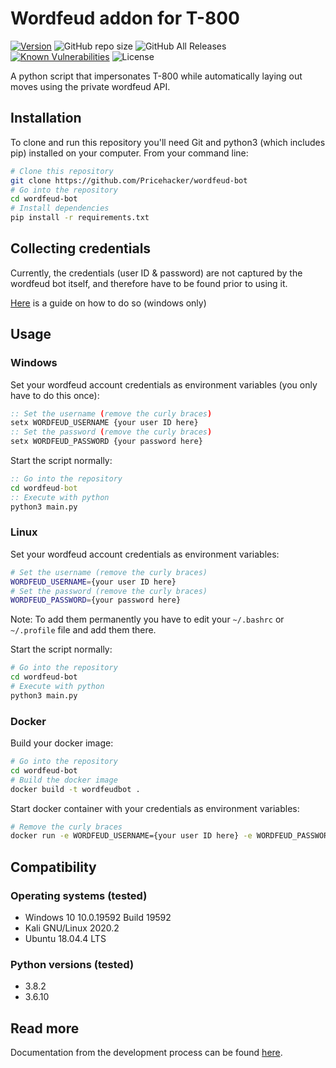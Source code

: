 # Wordfeud addon for T-800

[![Version](https://img.shields.io/github/v/release/Pricehacker/wordfeud-bot)](https://img.shields.io/github/v/release/Pricehacker/wordfeud-bot) ![GitHub repo size](https://img.shields.io/github/repo-size/Pricehacker/wordfeud-bot) ![GitHub All Releases](https://img.shields.io/github/downloads/Pricehacker/wordfeud-bot/total) [![Known Vulnerabilities](https://snyk.io/test/github/Pricehacker/wordfeud-bot/badge.svg?targetFile=requirements.txt)](https://snyk.io/test/github/Pricehacker/wordfeud-bot?targetFile=requirements.txt) ![License](https://img.shields.io/github/license/Pricehacker/wordfeud-bot)

A python script that impersonates T-800 while automatically laying out moves using the private wordfeud API.

## Installation

To clone and run this repository you'll need Git and python3 (which includes pip) installed on your computer. From your command line:

```bash
# Clone this repository
git clone https://github.com/Pricehacker/wordfeud-bot
# Go into the repository
cd wordfeud-bot
# Install dependencies
pip install -r requirements.txt
```

## Collecting credentials

Currently, the credentials (user ID & password) are not captured by the wordfeud bot itself, and therefore have to be found prior to using it.

[Here](https://heimdal.ml/projects/wordfeud-bot/) is a guide on how to do so (windows only)

## Usage

### Windows

Set your wordfeud account credentials as environment variables (you only have to do this once):

```cmd
:: Set the username (remove the curly braces)
setx WORDFEUD_USERNAME {your user ID here}
:: Set the password (remove the curly braces)
setx WORDFEUD_PASSWORD {your password here}
```

Start the script normally:

```cmd
:: Go into the repository
cd wordfeud-bot
:: Execute with python
python3 main.py
```

### Linux

Set your wordfeud account credentials as environment variables:

```Bash
# Set the username (remove the curly braces)
WORDFEUD_USERNAME={your user ID here}
# Set the password (remove the curly braces)
WORDFEUD_PASSWORD={your password here}
```

Note: To add them permanently you have to edit your `~/.bashrc` or `~/.profile` file and add them there.

Start the script normally:

```bash
# Go into the repository
cd wordfeud-bot
# Execute with python
python3 main.py
```

### Docker

Build your docker image:

```bash
# Go into the repository
cd wordfeud-bot
# Build the docker image
docker build -t wordfeudbot .
```

Start docker container with your credentials as environment variables:

```bash
# Remove the curly braces
docker run -e WORDFEUD_USERNAME={your user ID here} -e WORDFEUD_PASSWORD={your password here} wordfeudbot
```

## Compatibility

### Operating systems (tested)

- Windows 10 10.0.19592 Build 19592
- Kali GNU/Linux 2020.2
- Ubuntu 18.04.4 LTS

### Python versions (tested)

- 3.8.2
- 3.6.10

## Read more

Documentation from the development process can be found [here](https://heimdal.ml/projects/wordfeud-bot/).
